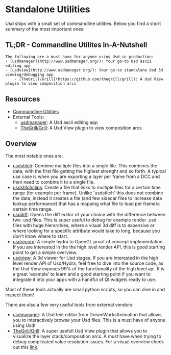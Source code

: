 # Standalone Utilities
Usd ships with a small set of commandline utilities. Below you find a short summary of the most important ones:

## TL;DR - Commandline Utilites In-A-Nutshell
~~~admonish tip
The following are a must have for anyone using Usd in production:
- [usdmanager](http://www.usdmanager.org/): Your go-to Usd ascii editing app
- [usdview](http://www.usdmanager.org/): Your go-to standalone Usd 3d viewing/debugging app
    - [TheGrill/Grill](https://github.com/thegrill/grill): A Usd View plugin to view composition arcs
~~~

## Resources
- [Commandline Utilities](https://openusd.org/release/toolset.html)
- External Tools:
    - [usdmanager](http://www.usdmanager.org/): A Usd ascii editing app
    - [TheGrill/Grill](https://github.com/thegrill/grill): A Usd View plugin to view composition arcs

## Overview
The most notable ones are:
- [usdstitch](https://openusd.org/release/toolset.html#usdstitch): Combine multiple files into a single file. This combines the data, with the first file getting the highest strenght and so forth. A typical use case is when you are exporting a layer per frame from a DCC and then need to combine it to a single file.
- [usdstitchclips](https://openusd.org/release/toolset.html#usdstitchclips): Create a file that links to multiple files for a certain time range (for example per frame). Unlike 'usdstitch' this does not combine the data, instead it creates a file (and few sidecar files to increase data lookup performance) that has a mapping what file to load per frame/a certain time range.
- [usddiff](https://openusd.org/release/toolset.html#usddiff): Opens the diff editor of your choice with the difference between two .usd files. This is super useful to debug for example render .usd files with huge hierarchies, where a visual 3d diff is to expensive or where looking for a specific attribute would take to long, because you don't know where to start.
- [usdrecord](https://openusd.org/release/toolset.html#usdrecord): A simple hydra to OpenGL proof of concept implementation. If you are interested in the the high level render API, this is good starting point to get a simple overview. 
- [usdview](https://openusd.org/release/toolset.html#usdview): A 3d viewer for Usd stages. If you are interested in the high level render API of Usd/Hydra, feel free to dive into the source code, as the Usd View exposes 99% of the functionality of the high level api. It is a great 'example' to learn and a good starting point if you want to integrate it into your apps with a handful of Qt widgets ready to use.

Most of these tools actually are small python scripts, so you can dive in and inspect them!

There are also a few very useful tools from external vendors:
- [usdmanager](http://www.usdmanager.org/): A Usd text editor from DreamWorksAnimation that allows you to interactively browse your Usd files. This is a must have of anyone using Usd!
- [TheGrill/Grill](https://github.com/thegrill/grill): A super usefull Usd View plugin that allows you to visualize the layer stack/composition arcs. A must have when trying to debug complicated value resolution issues. For a visual overview check out this [link](https://grill.readthedocs.io/en/latest/views.html).


